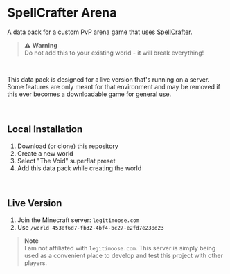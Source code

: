 # SpellCrafter Arena

A data pack for a custom PvP arena game that uses [SpellCrafter](https://github.com/Ivaynn/SpellCrafter).


> ⚠️ **Warning** \
> Do not add this to your existing world - it will break everything!


<br>

This data pack is designed for a live version that's running on a server. Some features are only meant for that environment and may be removed if this ever becomes a downloadable game for general use.



<br>

## Local Installation

1. Download (or clone) this repository
2. Create a new world
3. Select "The Void" superflat preset
4. Add this data pack while creating the world




<br>

## Live Version

1. Join the Minecraft server: `legitimoose.com` 
2. Use `/world 453ef6d7-fb32-4bf4-bc27-e2fd7e238d23`


> **Note** \
> I am not affiliated with `legitimoose.com`. This server is simply being used as a convenient place to develop and test this project with other players.
